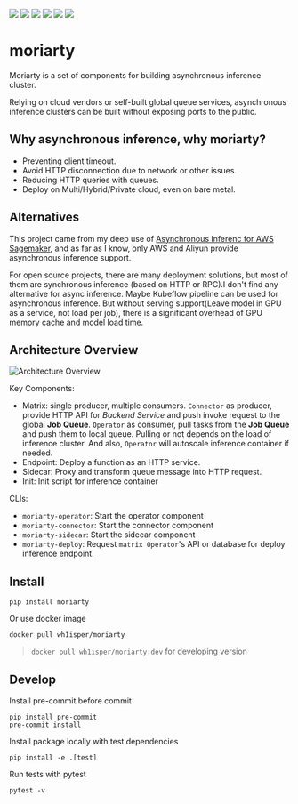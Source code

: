 ![](https://img.shields.io/github/license/wh1isper/moriarty)
![](https://img.shields.io/github/v/release/wh1isper/moriarty)
![](https://img.shields.io/docker/image-size/wh1isper/moriarty)
![](https://img.shields.io/pypi/dm/moriarty)
![](https://img.shields.io/github/last-commit/wh1isper/moriarty)
![](https://img.shields.io/pypi/pyversions/moriarty)

# moriarty

Moriarty is a set of components for building asynchronous inference cluster.

Relying on cloud vendors or self-built global queue services, asynchronous inference clusters can be built without exposing ports to the public.

## Why asynchronous inference, why moriarty?

- Preventing client timeout.
- Avoid HTTP disconnection due to network or other issues.
- Reducing HTTP queries with queues.
- Deploy on Multi/Hybrid/Private cloud, even on bare metal.

## Alternatives

This project came from my deep use of [Asynchronous Inferenc for AWS Sagemaker](https://docs.aws.amazon.com/sagemaker/latest/dg/async-inference.html), and as far as I know, only AWS and Aliyun provide asynchronous inference support.

For open source projects, there are many deployment solutions, but most of them are synchronous inference (based on HTTP or RPC).I don't find any alternative for async inference. Maybe Kubeflow pipeline can be used for asynchronous inference. But without serving support(Leave model in GPU as a service, not load per job), there is a significant overhead of GPU memory cache and model load time.

## Architecture Overview

![Architecture Overview](./assets/Architecture.png)

Key Components:

- Matrix: single producer, multiple consumers. `Connector` as producer, provide HTTP API for _Backend Service_ and push invoke request to the global **Job Queue**. `Operator` as consumer, pull tasks from the **Job Queue** and push them to local queue. Pulling or not depends on the load of inference cluster. And also, `Operator` will autoscale inference container if needed.
- Endpoint: Deploy a function as an HTTP service.
- Sidecar: Proxy and transform queue message into HTTP request.
- Init: Init script for inference container

CLIs:

- `moriarty-operator`: Start the operator component
- `moriarty-connector`: Start the connector component
- `moriarty-sidecar`: Start the sidecar component
- `moriarty-deploy`: Request `matrix Operator`'s API or database for deploy inference endpoint.

## Install

`pip install moriarty`

Or use docker image

`docker pull wh1isper/moriarty`

> `docker pull wh1isper/moriarty:dev` for developing version

## Develop

Install pre-commit before commit

```
pip install pre-commit
pre-commit install
```

Install package locally with test dependencies

```
pip install -e .[test]
```

Run tests with pytest

```
pytest -v
```
